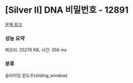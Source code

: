 # [Silver II] DNA 비밀번호 - 12891 

[문제 링크](https://www.acmicpc.net/problem/12891) 

### 성능 요약

메모리: 25276 KB, 시간: 356 ms

### 분류

슬라이딩 윈도우(sliding_window)

